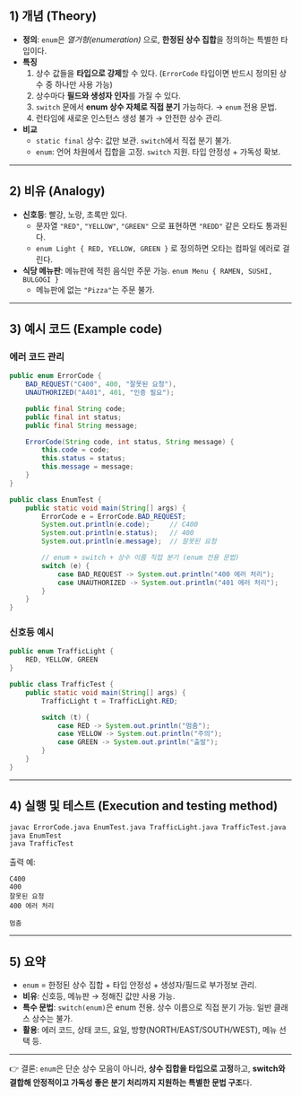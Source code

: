 ## 1) 개념 (Theory)
- **정의**: `enum`은 *열거형(enumeration)* 으로, **한정된 상수 집합**을 정의하는 특별한 타입이다.  
- **특징**  
  1. 상수 값들을 **타입으로 강제**할 수 있다. (`ErrorCode` 타입이면 반드시 정의된 상수 중 하나만 사용 가능)  
  2. 상수마다 **필드와 생성자 인자**를 가질 수 있다.  
  3. `switch` 문에서 **enum 상수 자체로 직접 분기** 가능하다. → `enum` 전용 문법.  
  4. 런타임에 새로운 인스턴스 생성 불가 → 안전한 상수 관리.  
- **비교**  
  - `static final` 상수: 값만 보관. `switch`에서 직접 분기 불가.  
  - `enum`: 언어 차원에서 집합을 고정. `switch` 지원. 타입 안정성 + 가독성 확보.  

---

## 2) 비유 (Analogy)
- **신호등**: 빨강, 노랑, 초록만 있다.  
  - 문자열 `"RED"`, `"YELLOW"`, `"GREEN"` 으로 표현하면 `"REDD"` 같은 오타도 통과된다.  
  - `enum Light { RED, YELLOW, GREEN }` 로 정의하면 오타는 컴파일 에러로 걸린다.  
- **식당 메뉴판**: 메뉴판에 적힌 음식만 주문 가능. `enum Menu { RAMEN, SUSHI, BULGOGI }`  
  - 메뉴판에 없는 `"Pizza"`는 주문 불가.  

---

## 3) 예시 코드 (Example code)

### 에러 코드 관리
```java
public enum ErrorCode {
    BAD_REQUEST("C400", 400, "잘못된 요청"),
    UNAUTHORIZED("A401", 401, "인증 필요");

    public final String code;
    public final int status;
    public final String message;

    ErrorCode(String code, int status, String message) {
        this.code = code;
        this.status = status;
        this.message = message;
    }
}

public class EnumTest {
    public static void main(String[] args) {
        ErrorCode e = ErrorCode.BAD_REQUEST;
        System.out.println(e.code);     // C400
        System.out.println(e.status);   // 400
        System.out.println(e.message);  // 잘못된 요청

        // enum + switch + 상수 이름 직접 분기 (enum 전용 문법)
        switch (e) {
            case BAD_REQUEST -> System.out.println("400 에러 처리");
            case UNAUTHORIZED -> System.out.println("401 에러 처리");
        }
    }
}
```

### 신호등 예시
```java
public enum TrafficLight {
    RED, YELLOW, GREEN
}

public class TrafficTest {
    public static void main(String[] args) {
        TrafficLight t = TrafficLight.RED;

        switch (t) {
            case RED -> System.out.println("멈춤");
            case YELLOW -> System.out.println("주의");
            case GREEN -> System.out.println("출발");
        }
    }
}
```

---

## 4) 실행 및 테스트 (Execution and testing method)
```bash
javac ErrorCode.java EnumTest.java TrafficLight.java TrafficTest.java
java EnumTest
java TrafficTest
```

출력 예:
```
C400
400
잘못된 요청
400 에러 처리

멈춤
```

---

## 5) 요약
- `enum` = 한정된 상수 집합 + 타입 안정성 + 생성자/필드로 부가정보 관리.  
- **비유**: 신호등, 메뉴판 → 정해진 값만 사용 가능.  
- **특수 문법**: `switch(enum)`은 enum 전용. 상수 이름으로 직접 분기 가능. 일반 클래스 상수는 불가.  
- **활용**: 에러 코드, 상태 코드, 요일, 방향(NORTH/EAST/SOUTH/WEST), 메뉴 선택 등.  

---

👉 결론: `enum`은 단순 상수 모음이 아니라, **상수 집합을 타입으로 고정**하고, **switch와 결합해 안정적이고 가독성 좋은 분기 처리까지 지원하는 특별한 문법 구조**다.  
